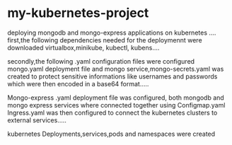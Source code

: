 # my-kubernetes-project
deploying mongodb and mongo-express applications on kubernetes ....
first,the following dependencies needed for the deploymennt were downloaded virtualbox,minikube, kubectl, kubens....


secondly,the following .yaml configuration files were configured mongo.yaml deployment file and mongo service,mongo-secrets.yaml was created to protect sensitive informations like usernames and passwords which were then encoded in a base64 format.....


Mongo-express .yaml deployment file was configured, both mongodb and mongo express services where connected together using Configmap.yaml
Ingress.yaml was then configured to connect the kubernetes clusters to external services.....


kubernetes Deployments,services,pods and namespaces were created

